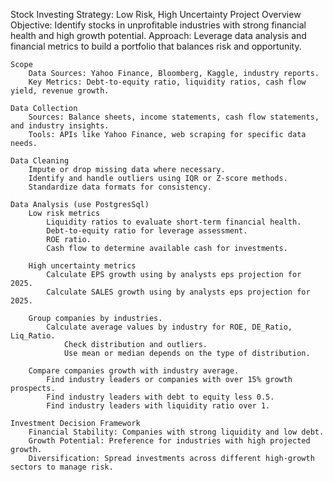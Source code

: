 Stock Investing Strategy: Low Risk, High Uncertainty
    Project Overview
        Objective: Identify stocks in unprofitable industries with strong financial health and high growth potential.
        Approach: Leverage data analysis and financial metrics to build a portfolio that balances risk and opportunity.

    Scope
        Data Sources: Yahoo Finance, Bloomberg, Kaggle, industry reports.
        Key Metrics: Debt-to-equity ratio, liquidity ratios, cash flow yield, revenue growth.

    Data Collection
        Sources: Balance sheets, income statements, cash flow statements, and industry insights.
        Tools: APIs like Yahoo Finance, web scraping for specific data needs.

    Data Cleaning
        Impute or drop missing data where necessary.
        Identify and handle outliers using IQR or Z-score methods.
        Standardize data formats for consistency.

    Data Analysis (use PostgresSql)
        Low risk metrics
            Liquidity ratios to evaluate short-term financial health. 
            Debt-to-equity ratio for leverage assessment.
            ROE ratio.
            Cash flow to determine available cash for investments.
        
        High uncertainty metrics
            Calculate EPS growth using by analysts eps projection for 2025.
            Calculate SALES growth using by analysts eps projection for 2025.
        
        Group companies by industries.
            Calculate average values by industry for ROE, DE_Ratio, Liq_Ratio.
                Check distribution and outliers.
                Use mean or median depends on the type of distribution.
                    
        Compare companies growth with industry average.    
            Find industry leaders or companies with over 15% growth prospects.
            Find industry leaders with debt to equity less 0.5.
            Find industry leaders with liquidity ratio over 1.

    Investment Decision Framework
        Financial Stability: Companies with strong liquidity and low debt.
        Growth Potential: Preference for industries with high projected growth.
        Diversification: Spread investments across different high-growth sectors to manage risk.

